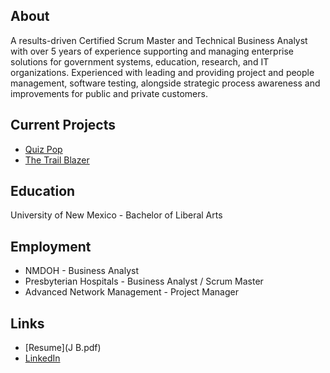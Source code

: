 ## About

A results-driven Certified Scrum Master and Technical Business Analyst with over 5 years of experience supporting and managing enterprise solutions for government systems, education, research, and IT organizations. Experienced with leading and providing project and people management, software testing, alongside strategic process awareness and improvements for public and private customers.  

## Current Projects

* [Quiz Pop](quiz-pop/)
* [The Trail Blazer](the-trail-blazer.github.io)

## Education

   University of New Mexico - Bachelor of Liberal Arts

## Employment
* NMDOH - Business Analyst
* Presbyterian Hospitals - Business Analyst / Scrum Master 
* Advanced Network Management - Project Manager 

## Links
* [Resume](J B.pdf)
* [LinkedIn](https://www.linkedin.com/in/bondcsm/)
